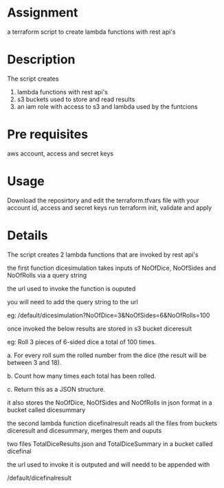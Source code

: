 # Assignment
a terraform script to create lambda functions with rest api's

# Description
The script creates
1) lambda functions with rest api's
2) s3 buckets used to store and read results
3) an iam role with access to s3 and lambda used by the funtcions

# Pre requisites
aws account, access and secret keys

# Usage
Download the reposirtory and edit the terraform.tfvars file with your account id, access and secret keys
run terraform init, validate and apply

# Details
The script creates 2 lambda functions that are invoked by rest api's

the first function dicesimulation takes inputs of NoOfDice, NoOfSides and NoOfRolls via a query string

the url used to invoke the function is ouputed

you will need to add the query string to the url

eg: /default/dicesimulation?NoOfDice=3&NoOfSides=6&NoOfRolls=100

once invoked the below results are stored in s3 bucket diceresult

eg: Roll 3 pieces of 6-sided dice a total of 100 times.

a. For every roll sum the rolled number from the dice (the result will be between 3 and 18).

b. Count how many times each total has been rolled.

c. Return this as a JSON structure.

it also stores the NoOfDice, NoOfSides and NoOfRolls in json format in a bucket called dicesummary


the second lambda function dicefinalresult reads all the files from buckets diceresult and dicesummary, merges them and ouputs

two files TotalDiceResults.json and TotalDiceSummary in a bucket called dicefinal

the url used to invoke it is outputed and will needd to be appended with

/default/dicefinalresult

